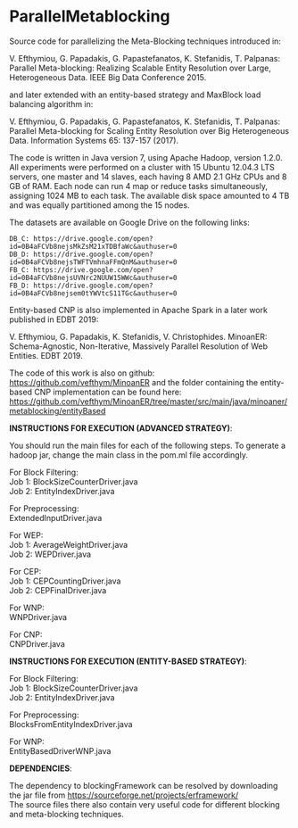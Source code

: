 # ParallelMetablocking

Source code for parallelizing the Meta-Blocking techniques introduced in:

V. Efthymiou, G. Papadakis, G. Papastefanatos, K. Stefanidis, T. Palpanas: Parallel Meta-blocking: Realizing Scalable Entity Resolution over Large, Heterogeneous Data. IEEE Big Data Conference 2015.

and later extended with an entity-based strategy and MaxBlock load balancing algorithm in:

V. Efthymiou, G. Papadakis, G. Papastefanatos, K. Stefanidis, T. Palpanas: Parallel Meta-blocking for Scaling Entity Resolution over Big Heterogeneous Data. Information Systems 65: 137-157 (2017).

The code is written in Java version 7, using Apache Hadoop, version 1.2.0. All experiments were performed on a cluster with 15 Ubuntu 12.04.3 LTS servers, one master and 14 slaves, each having 8 AMD 2.1 GHz CPUs and 8 GB of RAM. Each node can run 4 map or reduce tasks simultaneously, assigning 1024 MB to each task. The available disk space amounted to 4 TB and was equally partitioned among the 15 nodes.

The datasets are available on Google Drive on the following links:

    DB_C: https://drive.google.com/open?id=0B4aFCVb8nejsMkZsM21xTDBfaWc&authuser=0
    DB_D: https://drive.google.com/open?id=0B4aFCVb8nejsTWFTVmhnaFFmQnM&authuser=0
    FB_C: https://drive.google.com/open?id=0B4aFCVb8nejsUVNrc2NUUW15WWc&authuser=0
    FB_D: https://drive.google.com/open?id=0B4aFCVb8nejsem0tYWVtcS11TGc&authuser=0


Entity-based CNP is also implemented in Apache Spark in a later work published in EDBT 2019:

V. Efthymiou, G. Papadakis, K. Stefanidis, V. Christophides. MinoanER: Schema-Agnostic, Non-Iterative, Massively Parallel Resolution of Web Entities. EDBT 2019.

The code of this work is also on github: https://github.com/vefthym/MinoanER and the folder containing the entity-based CNP implementation can be found here: https://github.com/vefthym/MinoanER/tree/master/src/main/java/minoaner/metablocking/entityBased

**INSTRUCTIONS FOR EXECUTION (ADVANCED STRATEGY)**:

You should run the main files for each of the following steps. To generate a hadoop jar, change the main class in the pom.ml file accordingly. 

For Block Filtering:<br/>
Job 1: BlockSizeCounterDriver.java <br/>
Job 2: EntityIndexDriver.java

For Preprocessing: <br/>
ExtendedInputDriver.java

For WEP:<br/>
Job 1: AverageWeightDriver.java<br/>
Job 2: WEPDriver.java

For CEP:<br/>
Job 1: CEPCountingDriver.java<br/>
Job 2: CEPFinalDriver.java

For WNP:<br/>
WNPDriver.java

For CNP:<br/>
CNPDriver.java


**INSTRUCTIONS FOR EXECUTION (ENTITY-BASED STRATEGY)**:

For Block Filtering:<br/>
Job 1: BlockSizeCounterDriver.java <br/>
Job 2: EntityIndexDriver.java <br/>
 
For Preprocessing:<br/>
BlocksFromEntityIndexDriver.java
 
For WNP:<br/>
EntityBasedDriverWNP.java

**DEPENDENCIES**:

The dependency to blockingFramework can be resolved by downloading the jar file from https://sourceforge.net/projects/erframework/<br/>
The source files there also contain very useful code for different blocking and meta-blocking techniques. 
